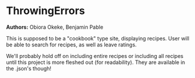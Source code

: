 # ThrowingErrors

**Authors:** Obiora Okeke, Benjamin Pable


This is supposed to be a "cookbook" type site, displaying recipes. User will be able to search for recipes, as well as leave ratings.

We'll probably hold off on including entire recipes or including all recipes until this project is more fleshed out (for readability). They are available in the .json's though!

